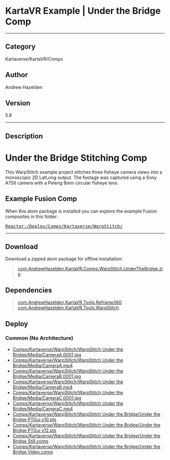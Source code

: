 # KartaVR Example | Under the Bridge Comp
___

## Category
Kartaverse/KartaVR/Comps

## Author
Andrew Hazelden

## Version
5.8

___

## Description
<h1>Under the Bridge Stitching Comp</h1>

<p>This WarpStitch example project stitches three fisheye camera views into a monoscopic 2D LatLong output. The footage was captured using a Sony A7SII camera with a Peleng 8mm circular fisheye lens.</p>

<h2>Example Fusion Comp</h2>
<p>When this atom package is installed you can explore the example Fusion composites in this folder:</p>
<pre><a href="file://Reactor:/Deploy/Comps/Kartaverse/WarpStitch/">Reactor:/Deploy/Comps/Kartaverse/WarpStitch/</a></pre>


___

## Download

Download a zipped atom package for offline installation:
> [com.AndrewHazelden.KartaVR.Comps.WarpStitch.UnderTheBridge.zip](https://gitlab.com/WeSuckLess/Reactor/-/archive/master/Reactor-master.zip?path=Atoms/com.AndrewHazelden.KartaVR.Comps.WarpStitch.UnderTheBridge)  

## Dependencies

> [com.AndrewHazelden.KartaVR.Tools.Reframe360](com.AndrewHazelden.KartaVR.Tools.Reframe360.md)  
> [com.AndrewHazelden.KartaVR.Tools.WarpStitch](com.AndrewHazelden.KartaVR.Tools.WarpStitch.md)  
## Deploy

### Common (No Architecture)

<ul>
<li><a href="https://gitlab.com/WeSuckLess/Reactor/-/blob/master/Atoms/com.AndrewHazelden.KartaVR.Comps.WarpStitch.UnderTheBridge/Comps/Kartaverse/WarpStitch/WarpStitch Under the Bridge/Media/CameraA.0001.jpg?ref_type=heads">Comps/Kartaverse/WarpStitch/WarpStitch Under the Bridge/Media/CameraA.0001.jpg</a></li>
<li><a href="https://gitlab.com/WeSuckLess/Reactor/-/blob/master/Atoms/com.AndrewHazelden.KartaVR.Comps.WarpStitch.UnderTheBridge/Comps/Kartaverse/WarpStitch/WarpStitch Under the Bridge/Media/CameraA.mp4?ref_type=heads">Comps/Kartaverse/WarpStitch/WarpStitch Under the Bridge/Media/CameraA.mp4</a></li>
<li><a href="https://gitlab.com/WeSuckLess/Reactor/-/blob/master/Atoms/com.AndrewHazelden.KartaVR.Comps.WarpStitch.UnderTheBridge/Comps/Kartaverse/WarpStitch/WarpStitch Under the Bridge/Media/CameraB.0001.jpg?ref_type=heads">Comps/Kartaverse/WarpStitch/WarpStitch Under the Bridge/Media/CameraB.0001.jpg</a></li>
<li><a href="https://gitlab.com/WeSuckLess/Reactor/-/blob/master/Atoms/com.AndrewHazelden.KartaVR.Comps.WarpStitch.UnderTheBridge/Comps/Kartaverse/WarpStitch/WarpStitch Under the Bridge/Media/CameraB.mp4?ref_type=heads">Comps/Kartaverse/WarpStitch/WarpStitch Under the Bridge/Media/CameraB.mp4</a></li>
<li><a href="https://gitlab.com/WeSuckLess/Reactor/-/blob/master/Atoms/com.AndrewHazelden.KartaVR.Comps.WarpStitch.UnderTheBridge/Comps/Kartaverse/WarpStitch/WarpStitch Under the Bridge/Media/CameraC.0001.jpg?ref_type=heads">Comps/Kartaverse/WarpStitch/WarpStitch Under the Bridge/Media/CameraC.0001.jpg</a></li>
<li><a href="https://gitlab.com/WeSuckLess/Reactor/-/blob/master/Atoms/com.AndrewHazelden.KartaVR.Comps.WarpStitch.UnderTheBridge/Comps/Kartaverse/WarpStitch/WarpStitch Under the Bridge/Media/CameraC.mp4?ref_type=heads">Comps/Kartaverse/WarpStitch/WarpStitch Under the Bridge/Media/CameraC.mp4</a></li>
<li><a href="https://gitlab.com/WeSuckLess/Reactor/-/blob/master/Atoms/com.AndrewHazelden.KartaVR.Comps.WarpStitch.UnderTheBridge/Comps/Kartaverse/WarpStitch/WarpStitch Under the Bridge/Under the Bridge PTGui v10.pts?ref_type=heads">Comps/Kartaverse/WarpStitch/WarpStitch Under the Bridge/Under the Bridge PTGui v10.pts</a></li>
<li><a href="https://gitlab.com/WeSuckLess/Reactor/-/blob/master/Atoms/com.AndrewHazelden.KartaVR.Comps.WarpStitch.UnderTheBridge/Comps/Kartaverse/WarpStitch/WarpStitch Under the Bridge/Under the Bridge PTGui v12.pts?ref_type=heads">Comps/Kartaverse/WarpStitch/WarpStitch Under the Bridge/Under the Bridge PTGui v12.pts</a></li>
<li><a href="https://gitlab.com/WeSuckLess/Reactor/-/blob/master/Atoms/com.AndrewHazelden.KartaVR.Comps.WarpStitch.UnderTheBridge/Comps/Kartaverse/WarpStitch/WarpStitch Under the Bridge/Under the Bridge Still.comp?ref_type=heads">Comps/Kartaverse/WarpStitch/WarpStitch Under the Bridge/Under the Bridge Still.comp</a></li>
<li><a href="https://gitlab.com/WeSuckLess/Reactor/-/blob/master/Atoms/com.AndrewHazelden.KartaVR.Comps.WarpStitch.UnderTheBridge/Comps/Kartaverse/WarpStitch/WarpStitch Under the Bridge/Under the Bridge Video.comp?ref_type=heads">Comps/Kartaverse/WarpStitch/WarpStitch Under the Bridge/Under the Bridge Video.comp</a></li>
</ul>
